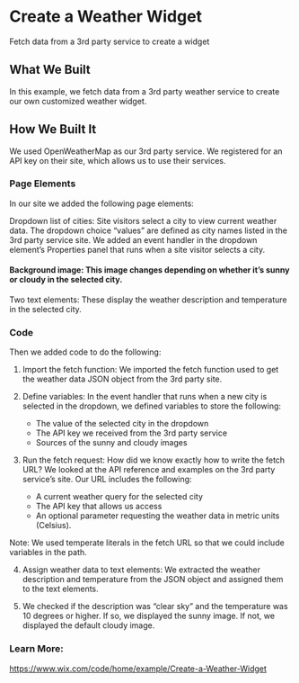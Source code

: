 # Create a Weather Widget
Fetch data from a 3rd party service to create a widget


## What We Built
In this example, we fetch data from a 3rd party weather service to create our own customized weather widget.

## How We Built It
We used OpenWeatherMap as our 3rd party service. We registered for an API key on their site, which allows us to use their services.

### Page Elements
In our site we added the following page elements:

Dropdown list of cities: Site visitors select a city to view current weather data. The dropdown choice “values” are defined as city names listed in the 3rd party service site. We added an event handler in the dropdown element’s Properties panel that runs when a site visitor selects a city.

#### Background image: This image changes depending on whether it’s sunny or cloudy in the selected city.

Two text elements: These display the weather description and temperature in the selected city.

### Code
Then we added code to do the following:
1. Import the fetch function:
  We imported the fetch function used to get the weather data JSON object from the 3rd party site.

2. Define variables:
  In the event handler that runs when a new city is selected in the dropdown, we defined variables to store the following:
    * The value of the selected city in the dropdown
    * The API key we received from the 3rd party service
    * Sources of the sunny and cloudy images

3. Run the fetch request:
  How did we know exactly how to write the fetch URL? We looked at the API reference and examples on the 3rd party service’s site.
  Our URL includes the following:
    * A current weather query for the selected city
    * The API key that allows us access
    * An optional parameter requesting the weather data in metric units (Celsius).

  Note: We used temperate literals in the fetch URL so that we could include variables in the path.

4. Assign weather data to text elements: We extracted the weather description and temperature from the JSON object and assigned them to the text elements.

5. We checked if the description was “clear sky” and the temperature was 10 degrees or higher. If so, we displayed the sunny image. If not, we displayed the default cloudy image.

### Learn More:
https://www.wix.com/code/home/example/Create-a-Weather-Widget
